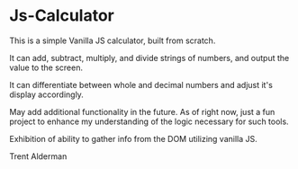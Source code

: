 # Js-Calculator

This is a simple Vanilla JS calculator, built from scratch.  

It can add, subtract, multiply, and divide strings of numbers, and output the value to the screen.  

It can differentiate between whole and decimal numbers and adjust it's display accordingly.

May add additional functionality in the future.  As of right now, just a fun project to enhance my understanding of the logic necessary for such tools.

Exhibition of ability to gather info from the DOM utilizing vanilla JS.

Trent Alderman
